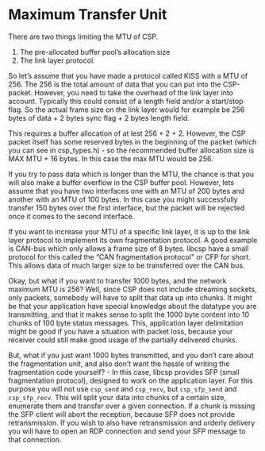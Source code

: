 # Maximum Transfer Unit

There are two things limiting the MTU of CSP.

1.  The pre-allocated buffer pool’s allocation size
2.  The link layer protocol.

So let’s assume that you have made a protocol called KISS with a MTU
of 256. The 256 is the total amount of data that you can put into the
CSP-packet. However, you need to take the overhead of the link layer
into account. Typically this could consist of a length field and/or a
start/stop flag. So the actual frame size on the link layer would for
example be 256 bytes of data + 2 bytes sync flag + 2 bytes length field.

This requires a buffer allocation of at lest 256 + 2 + 2. However, the
CSP packet itself has some reserved bytes in the beginning of the packet
(which you can see in csp_types.h) - so the recommended buffer allocation
size is MAX MTU + 16 bytes. In this case the max MTU would be 256.

If you try to pass data which is longer than the MTU, the chance is that
you will also make a buffer overflow in the CSP buffer pool. However,
lets assume that you have two interfaces one with an MTU of 200 bytes
and another with an MTU of 100 bytes. In this case you might
successfully transfer 150 bytes over the first interface, but the packet
will be rejected once it comes to the second interface.

If you want to increase your MTU of a specific link layer, it is up to
the link layer protocol to implement its own fragmentation protocol. A
good example is CAN-bus which only allows a frame size of 8 bytes.
libcsp have a small protocol for this called the “CAN fragmentation
protocol" or CFP for short. This allows data of much larger size to be
transferred over the CAN bus.

Okay, but what if you want to transfer 1000 bytes, and the network
maximum MTU is 256? Well, since CSP does not include streaming sockets,
only packets, somebody will have to split that data up into chunks. It
might be that your application have special knowledge about the datatype
you are transmitting, and that it makes sense to split the 1000 byte
content into 10 chunks of 100 byte status messages. This, application
layer delimitation might be good if you have a situation with packet
loss, because your receiver could still make good usage of the partially
delivered chunks.

But, what if you just want 1000 bytes transmitted, and you don’t care
about the fragmentation unit, and also don’t want the hassle of writing
the fragmentation code yourself? - In this case, libcsp provides SFP
(small fragmentation protocol), designed to work on the application
layer. For this purpose you will not use `csp_send` and `csp_recv`, but
`csp_sfp_send` and `csp_sfp_recv`. This will split your data into chunks
of a certain size, enumerate them and transfer over a given connection.
If a chunk is missing the SFP client will abort the reception, because
SFP does not provide retransmission. If you wish to also have
retransmission and orderly delivery you will have to open an RDP
connection and send your SFP message to that connection.
